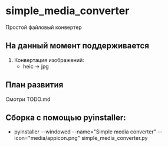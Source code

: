 # simple_media_converter
Простой файловый конвертер

## На данный момент поддерживается
1. Конвертация изображений:
    * heic -> jpg

## План развития
Смотри TODO.md

## Сборка с помощью pyinstaller:
* pyinstaller --windowed --name="Simple media converter" --icon="media/appicon.png" simple_media_converter.py